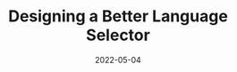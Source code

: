 ---
date: 2022-05-04
draft: true
permalink: false
publisher: smashingmag
tags:
  - design
  - usability
  - internationalization
  - localization
target_url: https://www.smashingmagazine.com/2022/05/designing-better-language-selector/
title: Designing a Better Language Selector
---